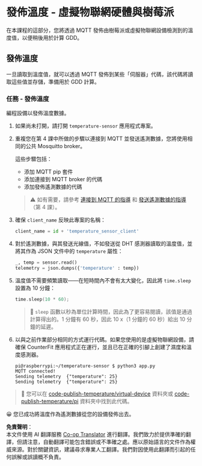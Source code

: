 <!--
CO_OP_TRANSLATOR_METADATA:
{
  "original_hash": "4efc74299e19f5d08f2f3f34451a11ba",
  "translation_date": "2025-08-24T22:02:12+00:00",
  "source_file": "2-farm/lessons/1-predict-plant-growth/single-board-computer-temp-publish.md",
  "language_code": "tw"
}
-->
# 發佈溫度 - 虛擬物聯網硬體與樹莓派

在本課程的這部分，您將透過 MQTT 發佈由樹莓派或虛擬物聯網設備檢測到的溫度值，以便稍後用於計算 GDD。

## 發佈溫度

一旦讀取到溫度值，就可以透過 MQTT 發佈到某些「伺服器」代碼，該代碼將讀取這些值並存儲，準備用於 GDD 計算。

### 任務 - 發佈溫度

編程設備以發佈溫度數據。

1. 如果尚未打開，請打開 `temperature-sensor` 應用程式專案。

1. 重複您在第 4 課中所做的步驟以連接到 MQTT 並發送遙測數據，您將使用相同的公共 Mosquitto broker。

    這些步驟包括：

    - 添加 MQTT pip 套件
    - 添加連接到 MQTT broker 的代碼
    - 添加發佈遙測數據的代碼

    > ⚠️ 如有需要，請參考 [連接到 MQTT 的指導](../../../1-getting-started/lessons/4-connect-internet/single-board-computer-mqtt.md) 和 [發送遙測數據的指導](../../../1-getting-started/lessons/4-connect-internet/single-board-computer-telemetry.md)（第 4 課）。

1. 確保 `client_name` 反映此專案的名稱：

    ```python
    client_name = id + 'temperature_sensor_client'
    ```

1. 對於遙測數據，與其發送光線值，不如發送從 DHT 感測器讀取的溫度值，並將其作為 JSON 文件中的 `temperature` 屬性：

    ```python
    _, temp = sensor.read()
    telemetry = json.dumps({'temperature' : temp})
    ```

1. 溫度值不需要頻繁讀取——在短時間內不會有太大變化，因此將 `time.sleep` 設置為 10 分鐘：

    ```cpp
    time.sleep(10 * 60);
    ```

    > 💁 `sleep` 函數以秒為單位計算時間，因此為了更容易閱讀，該值是通過計算得出的。1 分鐘有 60 秒，因此 10 x（1 分鐘的 60 秒）給出 10 分鐘的延遲。

1. 以與之前作業部分相同的方式運行代碼。如果您使用的是虛擬物聯網設備，請確保 CounterFit 應用程式正在運行，並且已在正確的引腳上創建了濕度和溫度感測器。

    ```output
    pi@raspberrypi:~/temperature-sensor $ python3 app.py
    MQTT connected!
    Sending telemetry  {"temperature": 25}
    Sending telemetry  {"temperature": 25}
    ```

> 💁 您可以在 [code-publish-temperature/virtual-device](../../../../../2-farm/lessons/1-predict-plant-growth/code-publish-temperature/virtual-device) 資料夾或 [code-publish-temperature/pi](../../../../../2-farm/lessons/1-predict-plant-growth/code-publish-temperature/pi) 資料夾中找到此代碼。

😀 您已成功將溫度作為遙測數據從您的設備發佈出去。

**免責聲明**：  
本文件使用 AI 翻譯服務 [Co-op Translator](https://github.com/Azure/co-op-translator) 進行翻譯。我們致力於提供準確的翻譯，但請注意，自動翻譯可能包含錯誤或不準確之處。應以原始語言的文件作為權威來源。對於關鍵資訊，建議尋求專業人工翻譯。我們對因使用此翻譯而引起的任何誤解或誤讀概不負責。